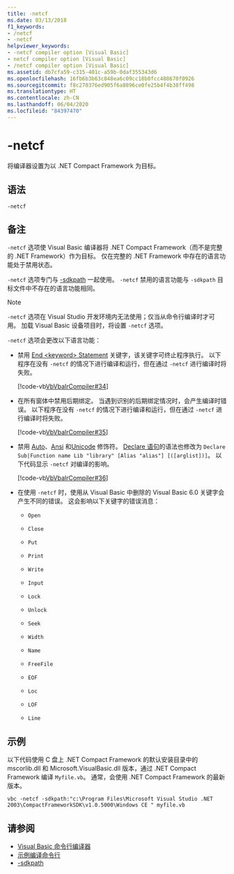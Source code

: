 ```yaml
---
title: -netcf
ms.date: 03/13/2018
f1_keywords:
- /netcf
- -netcf
helpviewer_keywords:
- -netcf compiler option [Visual Basic]
- netcf compiler option [Visual Basic]
- /netcf compiler option [Visual Basic]
ms.assetid: db7cfa59-c315-401c-a59b-0daf355343d6
ms.openlocfilehash: 16fb6b3b63c848ea6c09cc18b0fcc488670f0926
ms.sourcegitcommit: f8c270376ed905f6a8896ce0fe25b4f4b38ff498
ms.translationtype: HT
ms.contentlocale: zh-CN
ms.lasthandoff: 06/04/2020
ms.locfileid: "84397470"
---
```

# <a name="-netcf"></a>-netcf

将编译器设置为以 .NET Compact Framework 为目标。

## <a name="syntax"></a>语法

```console
-netcf
```

## <a name="remarks"></a>备注

`-netcf` 选项使 Visual Basic 编译器将 .NET Compact Framework（而不是完整的 .NET Framework）作为目标。 仅在完整的 .NET Framework 中存在的语言功能处于禁用状态。

`-netcf` 选项专门与 [-sdkpath](sdkpath.md) 一起使用。 `-netcf` 禁用的语言功能与 `-sdkpath` 目标文件中不存在的语言功能相同。

> [!NOTE]
> `-netcf` 选项在 Visual Studio 开发环境内无法使用；仅当从命令行编译时才可用。 加载 Visual Basic 设备项目时，将设置 `-netcf` 选项。

`-netcf` 选项会更改以下语言功能：

- 禁用 [End \<keyword> Statement](../../language-reference/statements/end-keyword-statement.md) 关键字，该关键字可终止程序执行。 以下程序在没有 `-netcf` 的情况下进行编译和运行，但在通过 `-netcf` 进行编译时将失败。

  [!code-vb[VbVbalrCompiler#34](~/samples/snippets/visualbasic/VS_Snippets_VBCSharp/VbVbalrCompiler/VB/netcf.vb#34)]

- 在所有窗体中禁用后期绑定。 当遇到识别的后期绑定情况时，会产生编译时错误。 以下程序在没有 `-netcf` 的情况下进行编译和运行，但在通过 `-netcf` 进行编译时将失败。

  [!code-vb[VbVbalrCompiler#35](~/samples/snippets/visualbasic/VS_Snippets_VBCSharp/VbVbalrCompiler/VB/OptionStrictOff.vb#35)]

- 禁用 [Auto](../../language-reference/modifiers/auto.md)、[Ansi](../../language-reference/modifiers/ansi.md) 和[Unicode](../../language-reference/modifiers/unicode.md) 修饰符。 [Declare 语句](../../language-reference/statements/declare-statement.md)的语法也修改为 `Declare Sub|Function name Lib "library" [Alias "alias"] [([arglist])]`。 以下代码显示 `-netcf` 对编译的影响。

  [!code-vb[VbVbalrCompiler#36](~/samples/snippets/visualbasic/VS_Snippets_VBCSharp/VbVbalrCompiler/VB/OptionStrictOff.vb#36)]

- 在使用 `-netcf` 时，使用从 Visual Basic 中删除的 Visual Basic 6.0 关键字会产生不同的错误。 这会影响以下关键字的错误消息：

  - `Open`

  - `Close`

  - `Put`

  - `Print`

  - `Write`

  - `Input`

  - `Lock`

  - `Unlock`

  - `Seek`

  - `Width`

  - `Name`

  - `FreeFile`

  - `EOF`

  - `Loc`

  - `LOF`

  - `Line`

## <a name="example"></a>示例

以下代码使用 C 盘上 .NET Compact Framework 的默认安装目录中的 mscorlib.dll 和 Microsoft.VisualBasic.dll 版本，通过 .NET Compact Framework 编译 `Myfile.vb`。 通常，会使用 .NET Compact Framework 的最新版本。

```console
vbc -netcf -sdkpath:"c:\Program Files\Microsoft Visual Studio .NET 2003\CompactFrameworkSDK\v1.0.5000\Windows CE " myfile.vb
```

## <a name="see-also"></a>请参阅

- [Visual Basic 命令行编译器](index.md)
- [示例编译命令行](sample-compilation-command-lines.md)
- [-sdkpath](sdkpath.md)
